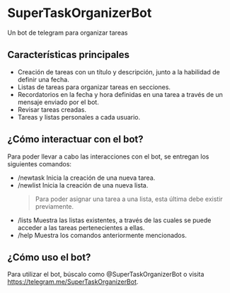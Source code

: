 # SuperTaskOrganizerBot

Un bot de telegram para organizar tareas

## Características principales

- Creación de tareas con un título y descripción, junto a la habilidad de definir una fecha.
- Listas de tareas para organizar tareas en secciones.
- Recordatorios en la fecha y hora definidas en una tarea a través de un mensaje enviado por el bot.
- Revisar tareas creadas.
- Tareas y listas personales a cada usuario.

## ¿Cómo interactuar con el bot?

Para poder llevar a cabo las interacciones con el bot, se entregan los siguientes comandos:

- /newtask Inicia la creación de una nueva tarea.
- /newlist Inicia la creación de una nueva lista. 
  > Para poder asignar una tarea a una lista, esta última debe existir previamente.
- /lists Muestra las listas existentes, a través de las cuales se puede acceder a las tareas pertenecientes a ellas.
- /help Muestra los comandos anteriormente mencionados.

## ¿Cómo uso el bot?

Para utilizar el bot, búscalo como @SuperTaskOrganizerBot o visita https://telegram.me/SuperTaskOrganizerBot.

